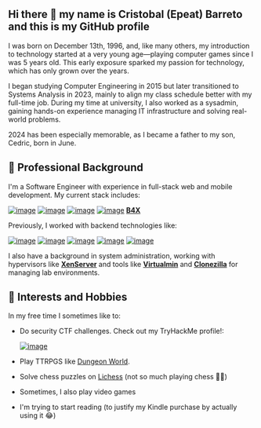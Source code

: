 ## Hi there 👋 my name is Cristobal (Epeat) Barreto and this is my GitHub profile

I was born on December 13th, 1996, and, like many others, my introduction to technology started at a very young age—playing computer games since I was 5 years old. This early exposure sparked my passion for technology, which has only grown over the years.

I began studying Computer Engineering in 2015 but later transitioned to Systems Analysis in 2023, mainly to align my class schedule better with my full-time job. During my time at university, I also worked as a sysadmin, gaining hands-on experience managing IT infrastructure and solving real-world problems.

2024 has been especially memorable, as I became a father to my son, Cedric, born in June.

## 💼 Professional Background

I'm a Software Engineer with experience in full-stack web and mobile development. My current stack includes:

[![image](https://img.shields.io/badge/Angular-DD0031?style=for-the-badge&logo=angular&logoColor=white)](https://angular.dev/)
[![image](https://img.shields.io/badge/.NET-512BD4?style=for-the-badge&logo=dotnet&logoColor=white)](https://dotnet.microsoft.com/)
[![image](https://img.shields.io/badge/Microsoft%20SQL%20Server-CC2927?style=for-the-badge&logo=microsoft%20sql%20server&logoColor=white)](https://es.wikipedia.org/wiki/Microsoft_SQL_Server)
[![image](https://img.shields.io/badge/Amazon_AWS-FF9900?style=for-the-badge&logo=amazonaws&logoColor=white)](https://aws.amazon.com/)
[**B4X**](https://www.b4x.com/)

Previously, I worked with backend technologies like: 

[![image](https://img.shields.io/badge/Spring_Boot-6DB33F?style=for-the-badge&logo=spring-boot&logoColor=white)](https://spring.io/projects/spring-boot)
[![image](https://img.shields.io/badge/Django-092E20?style=for-the-badge&logo=django&logoColor=green)](https://www.djangoproject.com/)
[![image](https://img.shields.io/badge/Flask-000000?style=for-the-badge&logo=flask&logoColor=white)](https://flask.palletsprojects.com/en/stable/)
[![image](https://img.shields.io/badge/PostgreSQL-316192?style=for-the-badge&logo=postgresql&logoColor=white)](https://www.postgresql.org/)
[![image](https://img.shields.io/badge/MySQL-005C84?style=for-the-badge&logo=mysql&logoColor=white)](https://www.mysql.com/)

I also have a background in system administration, working with hypervisors like [**XenServer**](https://www.xenserver.com/) and tools like [**Virtualmin**](https://virtualmin.com/) and [**Clonezilla**](https://clonezilla.org/) for managing lab environments.

## 👾 Interests and Hobbies

In my free time I sometimes like to: 

- Do security CTF challenges. Check out my TryHackMe profile!:
  
    [![image](https://tryhackme-badges.s3.amazonaws.com/Epeat.png)](https://tryhackme.com/r/p/Epeat)
  
- Play TTRPGS like [Dungeon World](https://dungeon-world.com/).
- Solve chess puzzles on [Lichess](https://lichess.org/) (not so much playing chess 🤣🤣) 
- Sometimes, I also play video games
- I'm trying to start reading (to justify my Kindle purchase by actually using it 😂)


<!--
**epeat96/epeat96** is a ✨ _special_ ✨ repository because its `README.md` (this file) appears on your GitHub profile.

Here are some ideas to get you started:

- 🔭 I’m currently working on ...
- 🌱 I’m currently learning ...
- 👯 I’m looking to collaborate on ...
- 🤔 I’m looking for help with ...
- 💬 Ask me about ...
- 📫 How to reach me: ...
- 😄 Pronouns: ...
- ⚡ Fun fact: ...
-->
